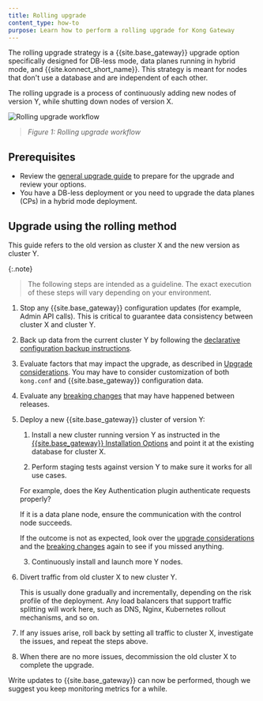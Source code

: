 ```yaml
---
title: Rolling upgrade
content_type: how-to
purpose: Learn how to perform a rolling upgrade for Kong Gateway
---
```


The rolling upgrade strategy is a {{site.base_gateway}} upgrade option specifically designed 
for DB-less mode, data planes running in hybrid mode, and {{site.konnect_short_name}}.
This strategy is meant for nodes that don't use a database and are independent of each other.

The rolling upgrade is a process of continuously adding new nodes of version Y, while shutting 
down nodes of version X.

![Rolling upgrade workflow](/assets/images/products/gateway/upgrade/rolling-upgrade.png)

> _Figure 1: Rolling upgrade workflow_

## Prerequisites

* Review the [general upgrade guide](/gateway/{{page.kong_version}}/upgrade/) to prepare for the upgrade and review your options.
* You have a DB-less deployment or you need to upgrade the data planes (CPs) in a hybrid mode deployment.

## Upgrade using the rolling method

This guide refers to the old version as cluster X and the new version as cluster Y.

{:.note}
> The following steps are intended as a guideline.
The exact execution of these steps will vary depending on your environment. 

1. Stop any {{site.base_gateway}} configuration updates (for example, Admin API calls). 
This is critical to guarantee data consistency between cluster X and cluster Y.

2. Back up data from the current cluster Y by following the 
[declarative configuration backup instructions](/gateway/{{page.kong_version}}/upgrade/backup-and-restore/#declarative-config-backup).

3. Evaluate factors that may impact the upgrade, as described in [Upgrade considerations](/gateway/{{page.kong_version}}/upgrade/#preparation-upgrade-considerations/).
You may have to consider customization of both `kong.conf` and {{site.base_gateway}} configuration data.

4. Evaluate any [breaking changes](/gateway/{{page.kong_version}}/breaking-changes/) that may 
have happened between releases.

5.  Deploy a new {{site.base_gateway}} cluster of version Y:
    
    1. Install a new cluster running version Y as instructed in the 
    [{{site.base_gateway}} Installation Options](/gateway/{{page.kong_version}}/install/) and 
    point it at the existing database for cluster X.
    
    2. Perform staging tests against version Y to make sure it works for all use cases. 
    
    For example, does the Key Authentication plugin authenticate requests properly?

    If it is a data plane node, ensure the communication with the control node succeeds.

    If the outcome is not as expected, look over the 
    [upgrade considerations](/gateway/{{page.kong_version}}/upgrade/#preparation-upgrade-considerations/) and the 
    [breaking changes](/gateway/{{page.kong_version}}/breaking-changes/)
    again to see if you missed anything.

    3. Continuously install and launch more Y nodes.

6. Divert traffic from old cluster X to new cluster Y.
    
    This is usually done gradually and incrementally, depending on the risk profile of the deployment. 
    Any load balancers that support traffic splitting will work here, such as DNS, Nginx, Kubernetes rollout mechanisms, and so on.

7. If any issues arise, roll back by setting all traffic to cluster X, investigate the issues, 
and repeat the steps above.

8. When there are no more issues, decommission the old cluster X to complete the upgrade. 

Write updates to {{site.base_gateway}} can now be performed, though we suggest you keep monitoring metrics for a while.
